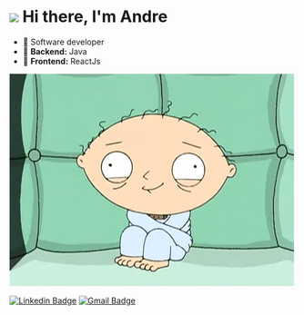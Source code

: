 # <img src="https://raw.githubusercontent.com/kaueMarques/kaueMarques/master/hi.gif" width="25px"> Hi there, I'm Andre

- 🏢 Software developer
- 🖤 **Backend:** Java
- 💜 **Frontend:** ReactJs

![](./giphy.gif)
   
[![Linkedin Badge](https://img.shields.io/badge/-LinkedIn-blue?style=flat-square&logo=Linkedin&logoColor=white&link=https://www.linkedin.com/in/devsouza/)](https://www.linkedin.com/in/devsouza/)
[![Gmail Badge](https://img.shields.io/badge/-Gmail-c14438?style=flat-square&logo=Gmail&logoColor=white&link=mailto:devsouza01@gmail.com)](mailto:devsouza01@gmail.com)
